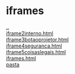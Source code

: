 # iframes 
<a href='https://gabrielryanft.github.io/learning/cursoemvideo/htmlecss/html' target='_self' rel='prev'>..</a><br/>
<a href='https://gabrielryanft.github.io/learning/cursoemvideo/htmlecss/html/iframes/iframe2interno.html' target='_blank' rel='next'>iframe2interno.html</a><br/>
<a href='https://gabrielryanft.github.io/learning/cursoemvideo/htmlecss/html/iframes/iframe3botaoprojetor.html' target='_blank' rel='next'>iframe3botaoprojetor.html</a><br/>
<a href='https://gabrielryanft.github.io/learning/cursoemvideo/htmlecss/html/iframes/iframe4seguranca.html' target='_blank' rel='next'>iframe4seguranca.html</a><br/>
<a href='https://gabrielryanft.github.io/learning/cursoemvideo/htmlecss/html/iframes/iframe5coisaslegais.html' target='_blank' rel='next'>iframe5coisaslegais.html</a><br/>
<a href='https://gabrielryanft.github.io/learning/cursoemvideo/htmlecss/html/iframes/iframes.html' target='_blank' rel='next'>iframes.html</a><br/>
<a href='https://gabrielryanft.github.io/learning/cursoemvideo/htmlecss/html/iframes/pasta/' target='_self' rel='next'>pasta</a><br/>
